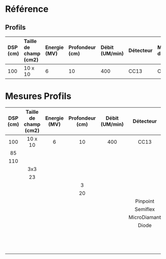# Référence
## Profils 

| DSP (cm) | Taille de champ (cm2) | Energie (MV) | Profondeur (cm) | Débit (UM/min) | Détecteur | Mode d'acquisition | Vitesse d'acquisition (cm/s) | Orientation profil |
| :------- | :-------------------- | :----------- | :-------------- | :------------- | :----- | :---- | :--- | :--- |
| 100 | 10 x 10 | 6 | 10 | 400 | CC13 | Continu | 1,5 | Crossline |

# Mesures Profils

| DSP (cm) | Taille de champ (cm2) | Energie (MV) | Profondeur (cm) | Débit (UM/min) | Détecteur | Mode d'acquisition | Vitesse d'acquisition (cm/s) | Orientation profil |
| :-------: | :--------------------: | :-----------: | :--------------: | :-------------: | :----: | :---: | :---: | :---: |
| 100 | 10 x 10 | 6 | 10 | 400 | CC13 | Continu | 1,5 | Crossline |
| 85 | | | | | |
| 110 | | | | | |
| | 3x3 | | | | |
| | 23 | | | | |
| | | | 3 | | |
| | | | 20 | | |
| | | | | | Pinpoint | | |
| | | | | | Semiflex | | |
| | | | | | MicroDiamant | | |
| | | | | | Diode | | |
| | | | | | | Ste by Step | | 
| | | | | | | | 0,3 |
| | | | | | | | | Inline |
